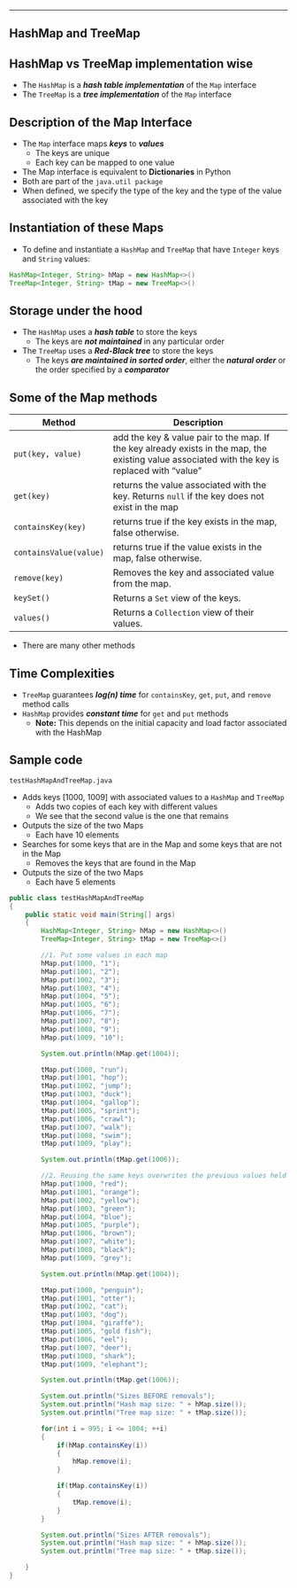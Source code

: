 ------------------------
HashMap and TreeMap
------------------------

## HashMap vs TreeMap implementation wise

-  The `HashMap` is a ***hash table implementation*** of the `Map` interface
-  The `TreeMap` is a ***tree implementation*** of the `Map` interface

## Description of the Map Interface

-  The `Map` interface maps ***keys*** to ***values***
	-  The keys are unique
	-  Each key can be mapped to one value
-  The Map interface is equivalent to **Dictionaries** in Python
-  Both are part of the `java.util package`
-  When defined, we specify the type of the key and the type of the value associated with the key


## Instantiation of these Maps

-  To define and instantiate a `HashMap` and `TreeMap` that have `Integer` keys and `String` values:

```java
HashMap<Integer, String> hMap = new HashMap<>()
TreeMap<Integer, String> tMap = new TreeMap<>()
```

## Storage under the hood

-  The `HashMap` uses a ***hash table*** to store the keys
	-  The keys are ***not maintained*** in any particular order
-  The `TreeMap` uses a ***Red-Black tree*** to store the keys
	-  The keys ***are maintained in sorted order***, either the ***natural order*** or the order specified by a ***comparator***

## Some of the Map methods

| Method | Description |
| ------ | ----------- |
| `put(key, value)` | add the key & value pair to the map. If the key already exists in the map, the existing value associated with the key is replaced with “value” |
| `get(key)` | returns the value associated with the key. Returns `null` if the key does not exist in the map |
| `containsKey(key)` | returns true if the key exists in the map, false otherwise. |
| `containsValue(value)` | returns true if the value exists in the map, false otherwise. |
| `remove(key)` | Removes the key and associated value from the map. |
| `keySet()` | Returns a `Set` view of the keys. |
| `values()` | Returns a `Collection` view of their values. |

-  There are many other methods

## Time Complexities

- `TreeMap` guarantees ***log(n) time*** for `containsKey`, `get`, `put`,
and `remove` method calls
- `HashMap` provides ***constant time*** for `get` and `put` methods
	- **Note:** This depends on the initial capacity and load factor associated with the HashMap

## Sample code

`testHashMapAndTreeMap.java`

-  Adds keys [1000, 1009] with associated values to a `HashMap` and `TreeMap`
	-  Adds two copies of each key with different values
	-  We see that the second value is the one that remains
-  Outputs the size of the two Maps
	-  Each have 10 elements
-  Searches for some keys that are in the Map and some keys that are not in the Map
	-  Removes the keys that are found in the Map
-  Outputs the size of the two Maps
	-  Each have 5 elements


``` java
public class testHashMapAndTreeMap
{
	public static void main(String[] args)
	{
		HashMap<Integer, String> hMap = new HashMap<>()
		TreeMap<Integer, String> tMap = new TreeMap<>()

		//1. Put some values in each map
		hMap.put(1000, "1");
		hMap.put(1001, "2");
		hMap.put(1002, "3");
		hMap.put(1003, "4");
		hMap.put(1004, "5");
		hMap.put(1005, "6");
		hMap.put(1006, "7");
		hMap.put(1007, "8");
		hMap.put(1008, "9");
		hMap.put(1009, "10");

		System.out.println(hMap.get(1004));

		tMap.put(1000, "run");
		tMap.put(1001, "hop");
		tMap.put(1002, "jump");
		tMap.put(1003, "duck");
		tMap.put(1004, "gallop");
		tMap.put(1005, "sprint");
		tMap.put(1006, "crawl");
		tMap.put(1007, "walk");
		tMap.put(1008, "swim");
		tMap.put(1009, "play");

		System.out.println(tMap.get(1006));

		//2. Reusing the same keys overwrites the previous values held in the map
		hMap.put(1000, "red");
		hMap.put(1001, "orange");
		hMap.put(1002, "yellow");
		hMap.put(1003, "green");
		hMap.put(1004, "blue");
		hMap.put(1005, "purple");
		hMap.put(1006, "brown");
		hMap.put(1007, "white");
		hMap.put(1008, "black");
		hMap.put(1009, "grey");

		System.out.println(hMap.get(1004));

		tMap.put(1000, "penguin");
		tMap.put(1001, "otter");
		tMap.put(1002, "cat");
		tMap.put(1003, "dog");
		tMap.put(1004, "giraffe");
		tMap.put(1005, "gold fish");
		tMap.put(1006, "eel");
		tMap.put(1007, "deer");
		tMap.put(1008, "shark");
		tMap.put(1009, "elephant");

		System.out.println(tMap.get(1006));

		System.out.println("Sizes BEFORE removals");
		System.out.println("Hash map size: " + hMap.size());
		System.out.println("Tree map size: " + tMap.size());

		for(int i = 995; i <= 1004; ++i)
		{
			if(hMap.containsKey(i))
			{
				hMap.remove(i);
			}

			if(tMap.containsKey(i))
			{
				tMap.remove(i);
			}
		}

		System.out.println("Sizes AFTER removals");
		System.out.println("Hash map size: " + hMap.size());
		System.out.println("Tree map size: " + tMap.size());

	}
}
```
